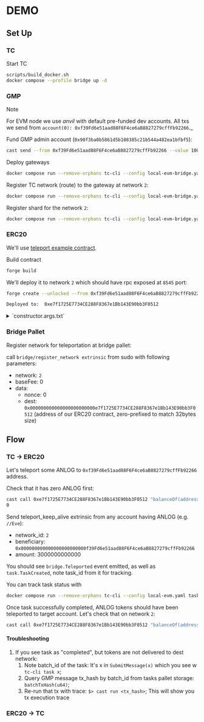 # DEMO 
## Set Up

### TC 

Start TC

``` sh
scripts/build_docker.sh
docker compose --profile bridge up -d
```

### GMP
> [!NOTE]  
> For EVM node we use _anvil_ with default pre-funded dev accounts. 
> All txs we send from `account(0): 0xf39Fd6e51aad88F6F4ce6aB8827279cffFb92266`._

Fund GMP admin account (`0x90f3ba0b5861d5b108385c21b544a482ea1bfbf5`): 

``` sh
cast send --from 0xf39Fd6e51aad88F6F4ce6aB8827279cffFb92266 --value 100ether 0x90f3ba0b5861d5b108385c21b544a482ea1bfbf5 --unlocked
```

Deploy gateways

``` sh
docker compose run --remove-orphans tc-cli --config local-evm-bridge.yaml deploy
```

Register TC network (route) to the gateway at network `2`:

``` sh
docker compose run --remove-orphans tc-cli --config local-evm-bridge.yaml set-tc-route 2 0x49877F1e26d523e716d941a424af46B86EcaF09E
```

Register shard for the network `2`:

``` sh
docker compose run --remove-orphans tc-cli --config local-evm-bridge.yaml register-shards 2
```

### ERC20 

We'll use [teleport example contract](https://github.com/Analog-Labs/analog-gmp-examples/blob/00090ef5b83574c5fdaa2a10d428f87e1702cc79/examples/teleport-tokens/BasicERC20.sol). 

Build contract 

``` sh
forge build
```

We'll deploy it to network `2` which should have rpc exposed at `8545` port:

``` sh
forge create --unlocked --from 0xf39Fd6e51aad88F6F4ce6aB8827279cffFb92266 --constructor-args-path=./constructor.args.txt examples/teleport-tokens/BasicERC20.sol:BasicERC20 --broadcast

Deployed to:  0xe7f1725E7734CE288F8367e1Bb143E90bb3F0512
```

<details>
<summary>`constructor.args.txt`</summary>

```
Token ANLOG 0x49877F1e26d523e716d941a424af46B86EcaF09E 0x0000000000000000000000000000000000000000 1000 0x0000000000000000000000000000000000000000 0
```

</details>


### Bridge Pallet 

Register network for teleportation at bridge pallet: 

call `bridge/register_network extrinsic` from sudo with following parameters:

+ network: `2`
+ baseFee: 0
+ data:
  + nonce: 0                         
  + dest: `0x000000000000000000000000e7f1725E7734CE288F8367e1Bb143E90bb3F0512` (address of our ERC20 contract, zero-prefixed to match 32bytes size)

## Flow 

### TC -> ERC20 

Let's teleport some ANLOG to `0xf39Fd6e51aad88F6F4ce6aB8827279cffFb92266` address.

Check that it has zero ANLOG first: 

``` sh
cast call 0xe7f1725E7734CE288F8367e1Bb143E90bb3F0512 "balanceOf(address)(uint256)" 0xf39Fd6e51aad88F6F4ce6aB8827279cffFb92266
0
```

Send teleport_keep_alive extrinsic from any account having ANLOG (e.g. `//Eve`):

+ network_id: `2`
+ beneficiary: `0x000000000000000000000000f39Fd6e51aad88F6F4ce6aB8827279cffFb92266`
+ amount: 3000000000000

You should see `bridge.Teleported` event emitted, as well as `task.TaskCreated`, note task_id from it for tracking. 

You can track task status with 

``` sh
docker compose run --remove-orphans tc-cli --config local-evm.yaml task 13
```


Once task successfully completed, ANLOG tokens should have been teleported to target account. 
Let's check that on network `2`:

``` sh
cast call 0xe7f1725E7734CE288F8367e1Bb143E90bb3F0512 "balanceOf(address)(uint256)" 0xf39Fd6e51aad88F6F4ce6aB8827279cffFb92266

```

#### Troubleshooting 

1. If you see task as "completed", but tokens are not delivered to dest network: 
   1. Note batch_id of the task: It's x in `SubmitMessage(x)` which you see w `tc-cli task x`;
   2. Query GMP message tx_hash by batch_id from tasks pallet storage: `batchTxHash(u64)`;
   3. Re-run that tx with trace: 
      `$> cast run <tx_hash>`;
   This will show you tx execution trace 


### ERC20 -> TC 
